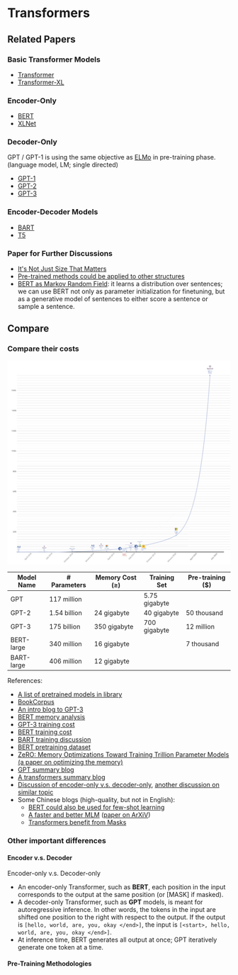 # Transformers

## Related Papers

### Basic Transformer Models
* [Transformer](https://arxiv.org/abs/1706.03762)
* [Transformer-XL](https://arxiv.org/abs/1901.02860)

### Encoder-Only
* [BERT](https://arxiv.org/abs/1810.04805)
* [XLNet](https://arxiv.org/abs/1906.08237)

### Decoder-Only
GPT / GPT-1 is using the same objective as [ELMo](https://arxiv.org/abs/1802.05365) in pre-training phase. (language model, LM; single directed)
* [GPT-1](https://s3-us-west-2.amazonaws.com/openai-assets/research-covers/language-unsupervised/language_understanding_paper.pdf)
* [GPT-2](https://d4mucfpksywv.cloudfront.net/better-language-models/language_models_are_unsupervised_multitask_learners.pdf)
* [GPT-3](https://arxiv.org/abs/2005.14165)

### Encoder-Decoder Models
* [BART](https://arxiv.org/abs/1910.13461)
* [T5](https://arxiv.org/pdf/1910.10683.pdf)

### Paper for Further Discussions
* [It's Not Just Size That Matters](https://arxiv.org/abs/2009.07118)
* [Pre-trained methods could be applied to other structures](https://arxiv.org/abs/2105.03322)
* [BERT as Markov Random Field](https://arxiv.org/abs/1902.04094):  it learns a distribution over sentences; we can use BERT not only as parameter initialization for finetuning, but as a generative model of sentences to either score a sentence or sample a sentence.

## Compare

### Compare their costs

![Compare Cost](./compare_cost.png)

| Model Name | # Parameters | Memory Cost (≥) | Training Set  | Pre-training ($) |
|------------|--------------|-----------------|---------------|------------------|
| GPT        | 117 million  |                 | 5.75 gigabyte |                  |
| GPT-2      | 1.54 billion | 24 gigabyte     | 40 gigabyte   | 50 thousand      |
| GPT-3      | 175 billion  | 350 gigabyte    | 700 gigabyte  | 12 million       |
| BERT-large | 340 million  | 16 gigabyte     |               | 7 thousand       |
| BART-large | 406 million  | 12 gigabyte     |               |                  |

References:
* [A list of pretrained models in library](https://huggingface.co/transformers/pretrained_models.html)
* [BookCorpus](https://huggingface.co/datasets/bookcorpus)
* [An intro blog to GPT-3](https://samcash.substack.com/p/-laymans-guide-to-language-models)
* [BERT memory analysis](https://krishansubudhi.github.io/deeplearning/2019/09/20/BertMemoryAnalysis.html)
* [GPT-3 training cost](https://towardsdatascience.com/the-future-of-ai-is-decentralized-848d4931a29a#:~:text=Training%20GPT%2D3%20reportedly%20cost,way%20to%20train%20a%20model%3F&text=Artificial%20intelligence%20is%20a%20commodity,Google%2C%20Baidu%2C%20and%20Facebook%C2%B2.)
* [BERT training cost](https://dl.acm.org/doi/fullHtml/10.1145/3381831#:~:text=BERT%2Dlarge%20was%20trained%20on,an%20estimated%20cost%20of%20%2425%2C000.)
* [BART training discussion](https://github.com/pytorch/fairseq/issues/2731)
* [BERT pretraining dataset](https://d2l.ai/chapter_natural-language-processing-pretraining/bert-dataset.html)
* [ZeRO: Memory Optimizations Toward Training Trillion Parameter Models (a paper on optimizing the memory)](https://arxiv.org/pdf/1910.02054.pdf)
* [GPT summary blog](https://medium.com/walmartglobaltech/the-journey-of-open-ai-gpt-models-32d95b7b7fb2)
* [A transformers summary blog](https://www.topbots.com/generalized-language-models-bert-openai-gpt2/)
* [Discussion of encoder-only v.s. decoder-only](https://datascience.stackexchange.com/questions/87637/what-is-the-difference-between-gpt-blocks-and-bert-blocks), [another discussion on similar topic](https://stats.stackexchange.com/questions/515152/deciding-between-decoder-only-or-encoder-only-transformers-bert-gpt)
* Some Chinese blogs (high-quality, but not in English): 
  * [BERT could also be used for few-shot learning](https://kexue.fm/archives/7764/comment-page-1)
  * [A faster and better MLM](https://kexue.fm/archives/7661) ([paper on ArXiV](https://arxiv.org/abs/2004.08097))
  * [Transformers benefit from Masks](https://kexue.fm/archives/6933)

### Other important differences

#### Encoder v.s. Decoder

Encoder-only v.s. Decoder-only
* An encoder-only Transformer, such as **BERT**, each position in the input corresponds to the output at the same position (or [MASK] if masked).
* A decoder-only Transformer, such as **GPT** models, is meant for autoregressive inference. In other words, the tokens in the input are shifted one position to the right with respect to the output. If the output is ```[hello, world, are, you, okay </end>]```, the input is ```[<start>, hello, world, are, you, okay </end>]```.
* At inference time, BERT generates all output at once; GPT iteratively generate one token at a time.

#### Pre-Training Methodologies



